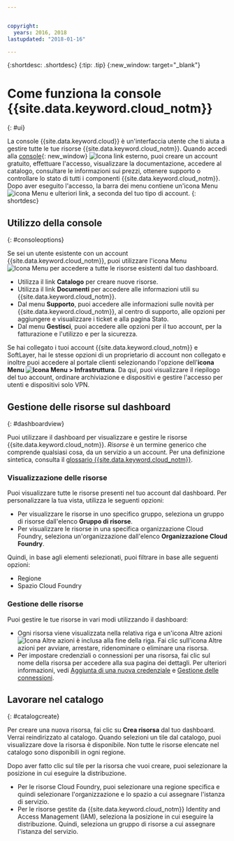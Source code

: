 ```yaml
---


copyright:
  years: 2016, 2018
lastupdated: "2018-01-16"

---
```


{:shortdesc: .shortdesc}
{:tip: .tip}
{:new_window: target="_blank"}

# Come funziona la console {{site.data.keyword.cloud_notm}}
{: #ui}

La console {{site.data.keyword.cloud}} è un'interfaccia utente che ti aiuta a gestire tutte le tue risorse {{site.data.keyword.cloud_notm}}. Quando accedi alla [console](https://console.bluemix.net){: new_window} ![Icona link esterno](../icons/launch-glyph.svg "Icona link esterno"), puoi creare un account gratuito, effettuare l'accesso, visualizzare la documentazione, accedere al catalogo, consultare le informazioni sui prezzi, ottenere supporto o controllare lo stato di tutti i componenti {{site.data.keyword.cloud_notm}}. Dopo aver eseguito l'accesso, la barra dei menu contiene un'icona Menu ![icona Menu](../icons/icon_hamburger.svg) e ulteriori link, a seconda del tuo tipo di account.
{: shortdesc}

## Utilizzo della console
{: #consoleoptions}

Se sei un utente esistente con un account {{site.data.keyword.cloud_notm}}, puoi utilizzare l'icona Menu ![Icona Menu](../icons/icon_hamburger.svg) per accedere a tutte le risorse esistenti dal tuo dashboard.
  * Utilizza il link **Catalogo** per creare nuove risorse.
  * Utilizza il link **Documenti** per accedere alle informazioni utili su {{site.data.keyword.cloud_notm}}.
  * Dal menu **Supporto**, puoi accedere alle informazioni sulle novità per {{site.data.keyword.cloud_notm}}, al centro di supporto, alle opzioni per aggiungere e visualizzare i ticket e alla pagina Stato.
  * Dal menu **Gestisci**, puoi accedere alle opzioni per il tuo account, per la fatturazione e l'utilizzo e per la sicurezza.

Se hai collegato i tuoi account {{site.data.keyword.cloud_notm}} e SoftLayer, hai le stesse opzioni di un proprietario di account non collegato e inoltre puoi accedere al portale clienti selezionando l'opzione dell'**icona Menu  ![Icona Menu](../icons/icon_hamburger.svg)  > Infrastruttura**. Da qui, puoi visualizzare il riepilogo del tuo account, ordinare archiviazione e dispositivi e gestire l'accesso per utenti e dispositivi solo VPN.

## Gestione delle risorse sul dashboard
{: #dashboardview}

Puoi utilizzare il dashboard per visualizzare e gestire le risorse {{site.data.keyword.cloud_notm}}. *Risorse* è un termine generico che comprende qualsiasi cosa, da un servizio a un account. Per una definizione sintetica, consulta il [glossario {{site.data.keyword.cloud_notm}}](/docs/overview/glossary/index.html#glossr).

### Visualizzazione delle risorse

Puoi visualizzare tutte le risorse presenti nel tuo account dal dashboard. Per personalizzare la tua vista, utilizza le seguenti opzioni:

  * Per visualizzare le risorse in uno specifico gruppo, seleziona un gruppo di risorse dall'elenco **Gruppo di risorse**.
  * Per visualizzare le risorse in una specifica organizzazione Cloud Foundry, seleziona un'organizzazione dall'elenco **Organizzazione Cloud Foundry**.

Quindi, in base agli elementi selezionati, puoi filtrare in base alle seguenti opzioni:

  * Regione
  * Spazio Cloud Foundry

### Gestione delle risorse

Puoi gestire le tue risorse in vari modi utilizzando il dashboard:

  * Ogni risorsa viene visualizzata nella relativa riga e un'icona Altre azioni  ![Icona Altre azioni](../icons/overflow-menu.svg)  è inclusa alla fine della riga. Fai clic sull'icona Altre azioni per avviare, arrestare, ridenominare o eliminare una risorsa.
  * Per impostare credenziali o connessioni per una risorsa, fai clic sul nome della risorsa per accedere alla sua pagina dei dettagli. Per ulteriori informazioni, vedi [Aggiunta di una nuova credenziale](/docs/services/service_credentials.html) e [Gestione delle connessioni](/docs/cfapps/connecting_apps.html#connect_app).

## Lavorare nel catalogo
{: #catalogcreate}

Per creare una nuova risorsa, fai clic su **Crea risorsa** dal tuo dashboard. Verrai reindirizzato al catalogo. Quando selezioni un tile dal catalogo, puoi visualizzare dove la risorsa è disponibile. Non tutte le risorse elencate nel catalogo sono disponibili in ogni regione.

Dopo aver fatto clic sul tile per la risorsa che vuoi creare, puoi selezionare la posizione in cui eseguire la distribuzione.

  * Per le risorse Cloud Foundry, puoi selezionare una regione specifica e quindi selezionare l'organizzazione e lo spazio a cui assegnare l'istanza di servizio.
  * Per le risorse gestite da {{site.data.keyword.cloud_notm}} Identity and Access Management (IAM), seleziona la posizione in cui eseguire la distribuzione. Quindi, seleziona un gruppo di risorse a cui assegnare l'istanza del servizio.

